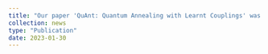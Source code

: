 ```yaml
---
title: "Our paper 'QuAnt: Quantum Annealing with Learnt Couplings' was accepted to ICLR as a spotlight (notable top 25%)!"
collection: news
type: "Publication"
date: 2023-01-30
---
```

